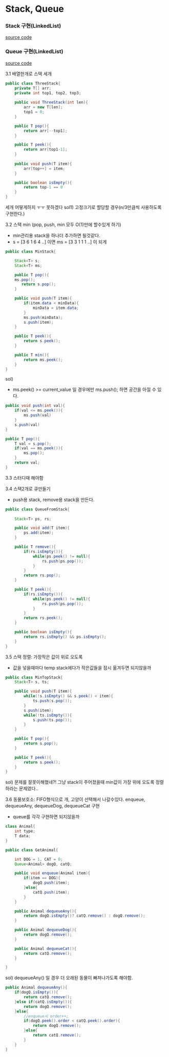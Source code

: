 # Stack, Queue

### Stack 구현(LinkedList)
[source code](https://github.com/Maisy/coding-interview/blob/master/test/MyStack.java)

### Queue 구현(LinkedList)
[source code](https://github.com/Maisy/coding-interview/blob/master/test/MyQueue.java)

3.1 배열한개로 스택 세개
```java
public class ThreeStack{
    private T[] arr;
    private int top1, top2, top3;
    
    public void ThreeStack(int len){
        arr = new T[len];
        top1 = 0;
    }

    public T pop(){
        return arr[--top1];
    }

    public T peek(){
        return arr[top1-1];
    }
    
    public void push(T item){
        arr[top++] = item;
    }

    public boolean isEmpty(){
        return top-1 == 0
    }
}
```
세개 어떻게하지 ㅜㅜ 못하겠다
sol1) 고정크기로 할당할 경우(n/3만큼씩 사용하도록 구현한다.)

3.2 스택 min (pop, push, min 모두 O(1)만에 할수있게 하기)
- min관리용 stack을 하나더 추가하면 될것같다. 
- s = [3 6 1 6 4 ..] 이면 ms = [3 3 1 1 1 ..] 이 되게
```java
public class MinStack{

    Stack<T> s;
    Stack<T> ms;

    public T pop(){
    ms.pop();
       return s.pop();
    }

    public void push(T item){
        if(item.data < minData){
            minData = item.data;
        }
        ms.push(minData);
        s.push(item);
    }

    public T peek(){
        return s.peek();
    }

    public T min(){
        return ms.peek();
    }
}
```
sol)
- ms.peek() >= current_value 일 경우에만 ms.push(); 하면 공간을 아낄 수 있다.
```java
public void push(int val){
    if(val <= ms.peek()){
        ms.push(val)
    }
    s.push(val)
}

public T pop(){
    T val = s.pop();
    if(val == ms.peek()){
        ms.pop();
    }
    return val;
}
```

3.3 스터디때 해야함

3.4 스택2개로 큐만들기
- push용 stack, remove용 stack을 만든다.
```java
public class QueueFromStack{
    
    Stack<T> ps, rs;

    public void add(T item){
        ps.add(item);
    }

    public T remove(){
        if(rs.isEmpty()){
            while(ps.peek() != null){
                rs.push(ps.pop());
            }
        }
        return rs.pop();
    }

    public T peek(){
        if(rs.isEmpty()){
            while(ps.peek() != null){
                rs.push(ps.pop());
            }
        }
        return rs.peek();
    }

    public boolean isEmpty(){
        return rs.isEmpty() && ps.isEmpty();
    }
}
```

3.5 스택 정렬: 가장작은 값이 위로 오도록
- 값을 넣을때마다 temp stack에다가 작은값들을 잠시 옮겨두면 되지않을까
```java
public class MinTopStack{
    Stack<T> s, ts;

    public void push(T item){
        while(!s.isEmpty() && s.peek() < item){
            ts.push(s.pop());
        }
        s.push(item);
        while(!ts.isEmpty()){
            s.push(ts.pop());
        }
    }

    public T pop(){
        return s.pop();
    }

    public T peek(){
        return s.peek();
    }
}
```

sol) 문제를 잘못이해했네?!
그냥 stack이 주어졌을때 min값이 가장 위에 오도록 정렬하라는 문제였다..

3.6 동물보호소: FIFO형식으로 개, 고양이 선택해서 나갈수있다. enqueue, dequeueAny, dequeueDog, dequeueCat 구현
- queue를 각각 구현하면 되지않을까
```java
class Animal{
    int type;
    T data;
}

public class GetAnimal{

    int DOG = 1, CAT = 0;
    Queue<Animal> dogQ, catQ;

    public void enqueue(Animal item){
        if(item == DOG){
            dogQ.push(item);
        }else{
            catQ.push(item);
        }
    }

    public Animal dequeueAny(){
        return dogQ.isEmpty()? catQ.remove() : dogQ.remove();
    }

    public Animal dequeueDog(){
        return dogQ.remove();
    }

    public Animal dequeueCat(){
        return catQ.remove();
    }

}
``` 

sol)
dequeueAny() 일 경우 더 오래된 동물이 빠져나가도록 해야함. 
```java
public Animal dequeueAny(){
    if(dogQ.isEmpty()){
        return catQ.remove();
    }else if(catQ.isEmpty()){
        return dogQ.remove();
    }else{
        //enqueue시 order++;
        if(dogQ.peek().order < catQ.peek().order){
            return dogQ.remove();
        }else{
            return catQ.remove();
        }
    }
}
```
